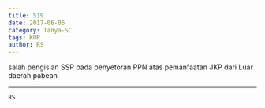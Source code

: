 ```yaml
---
title: 519
date: 2017-06-06
category: Tanya-SC
tags: KUP
author: RS
---
```


salah pengisian SSP pada penyetoran PPN atas pemanfaatan JKP dari Luar daerah pabean

---



`RS`

